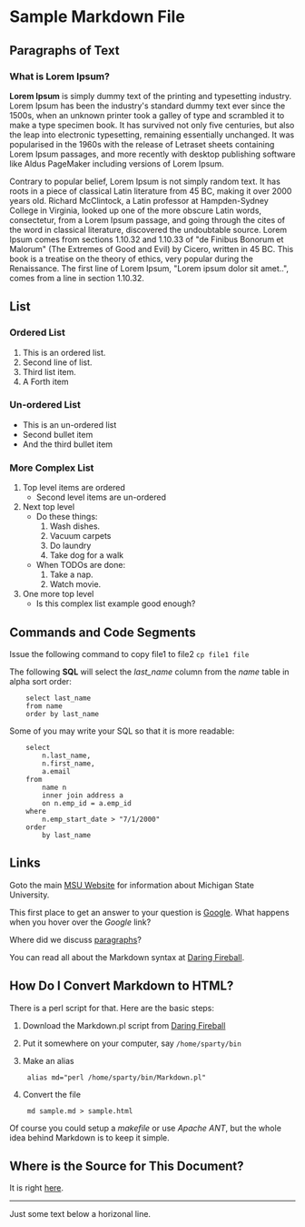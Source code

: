 <link
	href="https://rawgit.com/richelm/markdown/master/markdown.css"
	type="text/css"
	rel="stylesheet"></link>


# Sample Markdown File

[MSUID]: https://www.msu.edu "MSU Main Web Site"

<a name="paragraphs" />

## Paragraphs of Text

### What is Lorem Ipsum?

**Lorem Ipsum** is simply dummy text of the printing and typesetting industry. Lorem Ipsum has been the industry's standard dummy text ever since the 1500s, when an unknown printer took a galley of type and scrambled it to make a type specimen book. It has survived not only five centuries, but also the leap into electronic typesetting, remaining essentially unchanged. It was popularised in the 1960s with the release of Letraset sheets containing Lorem Ipsum passages, and more recently with desktop publishing software like Aldus PageMaker including versions of Lorem Ipsum.

Contrary to popular belief, Lorem Ipsum is not simply random text. It has roots in a piece of classical Latin literature from 45 BC, making it over 2000 years old. Richard McClintock, a Latin professor at Hampden-Sydney College in Virginia, looked up one of the more obscure Latin words, consectetur, from a Lorem Ipsum passage, and going through the cites of the word in classical literature, discovered the undoubtable source. Lorem Ipsum comes from sections 1.10.32 and 1.10.33 of "de Finibus Bonorum et Malorum" (The Extremes of Good and Evil) by Cicero, written in 45 BC. This book is a treatise on the theory of ethics, very popular during the Renaissance. The first line of Lorem Ipsum, "Lorem ipsum dolor sit amet..", comes from a line in section 1.10.32.

## List

### Ordered List

1. This is an ordered list.
1. Second line of list.
1. Third list item.
1. A Forth item

### Un-ordered List

* This is an un-ordered list
* Second bullet item
* And the third bullet item

### More Complex List

1. Top level items are ordered
	* Second level items are un-ordered
1. Next top level
	* Do these things:
		1. Wash dishes.
		1. Vacuum carpets
		1. Do laundry
		1. Take dog for a walk
	* When TODOs are done:
		1. Take a nap.
		1. Watch movie.
1. One more top level
	* Is this complex list example good enough?

## Commands and Code Segments

Issue the following command to copy file1 to file2 `cp file1 file`

The following **SQL** will select the *last_name* column from the *name* table in alpha sort order:

		select last_name
		from name
		order by last_name

Some of you may write your SQL so that it is more readable:

		select
			n.last_name,
			n.first_name,
			a.email
		from
			name n
			inner join address a
			on n.emp_id = a.emp_id
		where
			n.emp_start_date > "7/1/2000"
		order
			by last_name

## Links

Goto the main [MSU Website][MSUID] for information about Michigan State University.

This first place to get an answer to your question is [Google](https://google.com/ "Click here to go to Google Search"). What happens when you hover over the *Google* link?

Where did we discuss [paragraphs](#paragraphs)?

You can read all about the Markdown syntax at [Daring Fireball](http://daringfireball.net/projects/markdown/syntax "Markdown Syntax Explained").

## How Do I Convert Markdown to HTML?

There is a perl script for that. Here are the basic steps:

1. Download the Markdown.pl script from [Daring Fireball](http://daringfireball.net/projects/markdown/)
1. Put it somewhere on your computer, say `/home/sparty/bin`
1. Make an alias

		alias md="perl /home/sparty/bin/Markdown.pl"

1. Convert the file

		md sample.md > sample.html

Of course you could setup a *makefile* or use *Apache ANT*, but the whole idea behind Markdown is to keep it simple.


## Where is the Source for This Document?

It is right [here](./sample.text).

-----
Just some text below a horizonal line.

</body>
</html>
